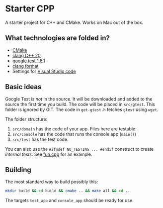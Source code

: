 # Starter CPP

A  starter project for C++ and CMake. Works on Mac out of the box.

## What technologies are folded in?

- [CMake](https://cmake.org/cmake/help/v3.15/index.html)
- [clang C++ 20](https://clang.llvm.org/cxx_status.html#cxx20)
- [google test 1.8.1](https://github.com/google/googletest)
- [clang format](https://clang.llvm.org/docs/ClangFormat.html)
- Settings for [Visual Studio code](https://code.visualstudio.com/)

## Basic ideas

Google Test is _not_ in the source.  It will be downloaded and added to the source the first time you build.  The code will be placed in `src/gtest`.  This folder is ignored by GIT.  The code in `get-gtest.h` fetches `gtest` using `wget`.  

The folder structure:

1. `src/domain` has the code of your app. Files here are testable.
1. `src/console` has the code that runs the console app (`main()`)
1. `src/test` has the test code.

You can also use the `#ifndef NO_TESTING ... #endif` construct to create _internal tests_.  See [fun.cpp](src/domain/fun.cpp) for an example.

## Building

The most standard way to build possibly this:

```sh
mkdir build && cd build && cmake .. && make all && cd ..
```

The targets `test_app` and `console_app` should be ready for use.
